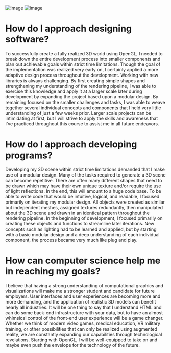 ![image](https://user-images.githubusercontent.com/82340486/155403342-a08b4167-62bf-44a9-bd0f-0c8d2d85486e.png)
![image](https://user-images.githubusercontent.com/82340486/155403368-2a58de09-c70b-4467-80e2-f89d8cdaabe4.png)

# How do I approach designing software?
To successfully create a fully realized 3D world using OpenGL, I needed to break down the entire development process into smaller components and plan out achievable goals within strict time limitations.  Though the goal of the implementation was realized very early on, I certainly applied a more adaptive design process throughout the development.  Working with new libraries is always challenging.  By first creating simple shapes and strengthening my understanding of the rendering pipeline, I was able to exercise this knowledge and apply it at a larger scale later during development by expanding the project based upon a modular design.  By remaining focused on the smaller challenges and tasks, I was able to weave together several individual concepts and components that I held very little understanding of just a few weeks prior.  Larger scale projects can be intimidating at first, but I will strive to apply the skills and awareness that I’ve practiced throughout this course to assist me in all future endeavors.       
# How do I approach developing programs?
Developing my 3D scene within strict time limitations demanded that I make use of a modular design.  Many of the tasks required to generate a 3D scene can become repetitive.  There are often many different shapes that need to be drawn which may have their own unique texture and/or require the use of light reflections.  In the end, this will amount to a huge code base.  To be able to write code that would be intuitive, logical, and readable, I focused primarily on iterating my modular design.  All objects were created as similar but independent meshes, assigned textures redundantly, then manipulated about the 3D scene and drawn in an identical pattern throughout the rendering pipeline.  In the beginning of development, I focused primarily on creating these objects and functions to streamline later iterations.  New concepts such as lighting had to be learned and applied, but by starting with a basic modular design and a deep understanding of each individual component, the process became very much like plug and play.   
# How can computer science help me in reaching my goals? 
I believe that having a strong understanding of computational graphics and visualizations will make me a stronger student and candidate for future employers.  User interfaces and user experiences are becoming more and more demanding, and the application of realistic 3D models can benefit nearly all industries.  It will be one thing to say that I understand HTML and can do some back-end infrastructure with your data, but to have an almost whimsical control of the front-end user experience will be a game changer.  Whether we think of modern video games, medical education, VR military training, or other possibilities that can only be realized using augmented reality, we are constantly expanding our capabilities through technological revelations.  Starting with OpenGL, I will be well-equipped to take on and maybe even push the envelope for the technology of the future. 

